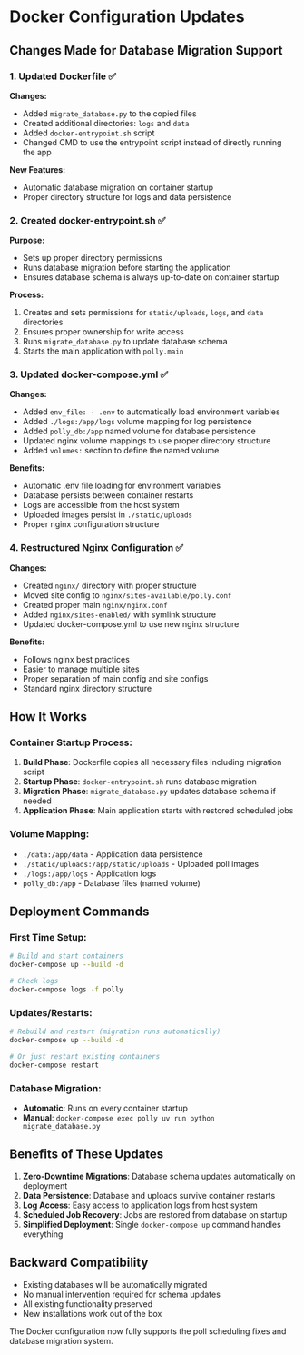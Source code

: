 # Docker Configuration Updates

## Changes Made for Database Migration Support

### 1. Updated Dockerfile ✅

**Changes:**
- Added `migrate_database.py` to the copied files
- Created additional directories: `logs` and `data`
- Added `docker-entrypoint.sh` script
- Changed CMD to use the entrypoint script instead of directly running the app

**New Features:**
- Automatic database migration on container startup
- Proper directory structure for logs and data persistence

### 2. Created docker-entrypoint.sh ✅

**Purpose:** 
- Sets up proper directory permissions
- Runs database migration before starting the application
- Ensures database schema is always up-to-date on container startup

**Process:**
1. Creates and sets permissions for `static/uploads`, `logs`, and `data` directories
2. Ensures proper ownership for write access
3. Runs `migrate_database.py` to update database schema
4. Starts the main application with `polly.main`

### 3. Updated docker-compose.yml ✅

**Changes:**
- Added `env_file: - .env` to automatically load environment variables
- Added `./logs:/app/logs` volume mapping for log persistence
- Added `polly_db:/app` named volume for database persistence
- Updated nginx volume mappings to use proper directory structure
- Added `volumes:` section to define the named volume

**Benefits:**
- Automatic .env file loading for environment variables
- Database persists between container restarts
- Logs are accessible from the host system
- Uploaded images persist in `./static/uploads`
- Proper nginx configuration structure

### 4. Restructured Nginx Configuration ✅

**Changes:**
- Created `nginx/` directory with proper structure
- Moved site config to `nginx/sites-available/polly.conf`
- Created proper main `nginx/nginx.conf`
- Added `nginx/sites-enabled/` with symlink structure
- Updated docker-compose.yml to use new nginx structure

**Benefits:**
- Follows nginx best practices
- Easier to manage multiple sites
- Proper separation of main config and site configs
- Standard nginx directory structure

## How It Works

### Container Startup Process:
1. **Build Phase**: Dockerfile copies all necessary files including migration script
2. **Startup Phase**: `docker-entrypoint.sh` runs database migration
3. **Migration Phase**: `migrate_database.py` updates database schema if needed
4. **Application Phase**: Main application starts with restored scheduled jobs

### Volume Mapping:
- `./data:/app/data` - Application data persistence
- `./static/uploads:/app/static/uploads` - Uploaded poll images
- `./logs:/app/logs` - Application logs
- `polly_db:/app` - Database files (named volume)

## Deployment Commands

### First Time Setup:
```bash
# Build and start containers
docker-compose up --build -d

# Check logs
docker-compose logs -f polly
```

### Updates/Restarts:
```bash
# Rebuild and restart (migration runs automatically)
docker-compose up --build -d

# Or just restart existing containers
docker-compose restart
```

### Database Migration:
- **Automatic**: Runs on every container startup
- **Manual**: `docker-compose exec polly uv run python migrate_database.py`

## Benefits of These Updates

1. **Zero-Downtime Migrations**: Database schema updates automatically on deployment
2. **Data Persistence**: Database and uploads survive container restarts
3. **Log Access**: Easy access to application logs from host system
4. **Scheduled Job Recovery**: Jobs are restored from database on startup
5. **Simplified Deployment**: Single `docker-compose up` command handles everything

## Backward Compatibility

- Existing databases will be automatically migrated
- No manual intervention required for schema updates
- All existing functionality preserved
- New installations work out of the box

The Docker configuration now fully supports the poll scheduling fixes and database migration system.
